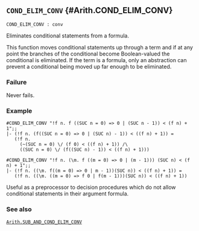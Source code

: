 ## `COND_ELIM_CONV` {#Arith.COND_ELIM_CONV}


```
COND_ELIM_CONV : conv
```



Eliminates conditional statements from a formula.


This function moves conditional statements up through a term and if at any
point the branches of the conditional become Boolean-valued the conditional is
eliminated. If the term is a formula, only an abstraction can prevent a
conditional being moved up far enough to be eliminated.

### Failure

Never fails.

### Example

    
    #COND_ELIM_CONV "!f n. f ((SUC n = 0) => 0 | (SUC n - 1)) < (f n) + 1";;
    |- (!f n. (f((SUC n = 0) => 0 | (SUC n) - 1)) < ((f n) + 1)) =
       (!f n.
         (~(SUC n = 0) \/ (f 0) < ((f n) + 1)) /\
         ((SUC n = 0) \/ (f((SUC n) - 1)) < ((f n) + 1)))
    
    #COND_ELIM_CONV "!f n. (\m. f ((m = 0) => 0 | (m - 1))) (SUC n) < (f n) + 1";;
    |- (!f n. ((\m. f((m = 0) => 0 | m - 1))(SUC n)) < ((f n) + 1)) =
       (!f n. ((\m. ((m = 0) => f 0 | f(m - 1)))(SUC n)) < ((f n) + 1))
    


Useful as a preprocessor to decision procedures which do not allow conditional
statements in their argument formula.

### See also

[`Arith.SUB_AND_COND_ELIM_CONV`](#Arith.SUB_AND_COND_ELIM_CONV)

